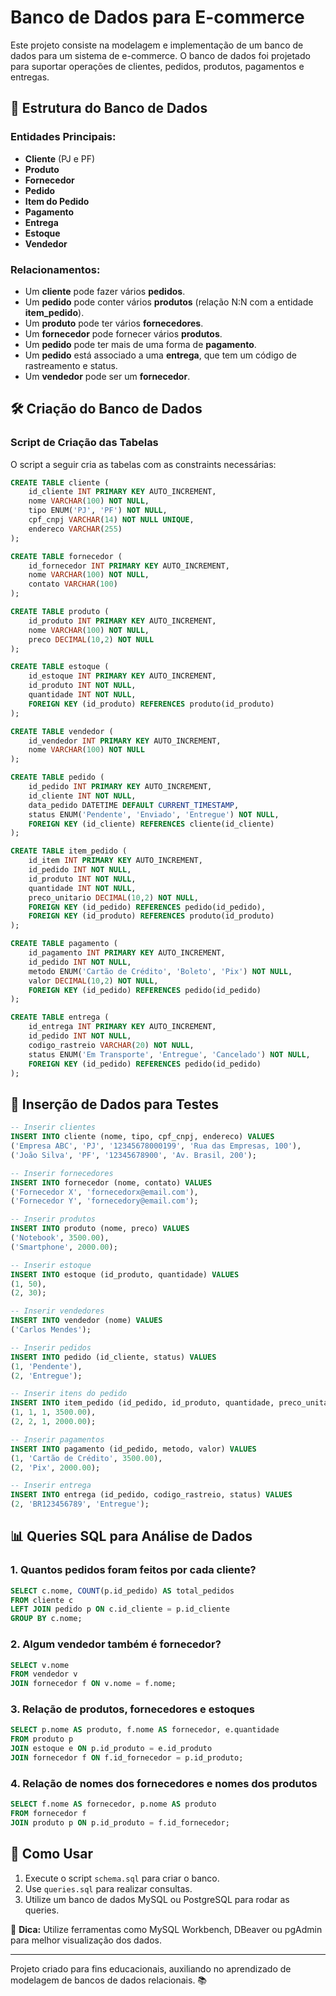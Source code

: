# Banco de Dados para E-commerce

Este projeto consiste na modelagem e implementação de um banco de dados para um sistema de e-commerce. O banco de dados foi projetado para suportar operações de clientes, pedidos, produtos, pagamentos e entregas.

## 📌 Estrutura do Banco de Dados

### Entidades Principais:
- **Cliente** (PJ e PF)
- **Produto**
- **Fornecedor**
- **Pedido**
- **Item do Pedido**
- **Pagamento**
- **Entrega**
- **Estoque**
- **Vendedor**

### Relacionamentos:
- Um **cliente** pode fazer vários **pedidos**.
- Um **pedido** pode conter vários **produtos** (relação N:N com a entidade **item_pedido**).
- Um **produto** pode ter vários **fornecedores**.
- Um **fornecedor** pode fornecer vários **produtos**.
- Um **pedido** pode ter mais de uma forma de **pagamento**.
- Um **pedido** está associado a uma **entrega**, que tem um código de rastreamento e status.
- Um **vendedor** pode ser um **fornecedor**.

## 🛠️ Criação do Banco de Dados

### **Script de Criação das Tabelas**
O script a seguir cria as tabelas com as constraints necessárias:

```sql
CREATE TABLE cliente (
    id_cliente INT PRIMARY KEY AUTO_INCREMENT,
    nome VARCHAR(100) NOT NULL,
    tipo ENUM('PJ', 'PF') NOT NULL,
    cpf_cnpj VARCHAR(14) NOT NULL UNIQUE,
    endereco VARCHAR(255)
);

CREATE TABLE fornecedor (
    id_fornecedor INT PRIMARY KEY AUTO_INCREMENT,
    nome VARCHAR(100) NOT NULL,
    contato VARCHAR(100)
);

CREATE TABLE produto (
    id_produto INT PRIMARY KEY AUTO_INCREMENT,
    nome VARCHAR(100) NOT NULL,
    preco DECIMAL(10,2) NOT NULL
);

CREATE TABLE estoque (
    id_estoque INT PRIMARY KEY AUTO_INCREMENT,
    id_produto INT NOT NULL,
    quantidade INT NOT NULL,
    FOREIGN KEY (id_produto) REFERENCES produto(id_produto)
);

CREATE TABLE vendedor (
    id_vendedor INT PRIMARY KEY AUTO_INCREMENT,
    nome VARCHAR(100) NOT NULL
);

CREATE TABLE pedido (
    id_pedido INT PRIMARY KEY AUTO_INCREMENT,
    id_cliente INT NOT NULL,
    data_pedido DATETIME DEFAULT CURRENT_TIMESTAMP,
    status ENUM('Pendente', 'Enviado', 'Entregue') NOT NULL,
    FOREIGN KEY (id_cliente) REFERENCES cliente(id_cliente)
);

CREATE TABLE item_pedido (
    id_item INT PRIMARY KEY AUTO_INCREMENT,
    id_pedido INT NOT NULL,
    id_produto INT NOT NULL,
    quantidade INT NOT NULL,
    preco_unitario DECIMAL(10,2) NOT NULL,
    FOREIGN KEY (id_pedido) REFERENCES pedido(id_pedido),
    FOREIGN KEY (id_produto) REFERENCES produto(id_produto)
);

CREATE TABLE pagamento (
    id_pagamento INT PRIMARY KEY AUTO_INCREMENT,
    id_pedido INT NOT NULL,
    metodo ENUM('Cartão de Crédito', 'Boleto', 'Pix') NOT NULL,
    valor DECIMAL(10,2) NOT NULL,
    FOREIGN KEY (id_pedido) REFERENCES pedido(id_pedido)
);

CREATE TABLE entrega (
    id_entrega INT PRIMARY KEY AUTO_INCREMENT,
    id_pedido INT NOT NULL,
    codigo_rastreio VARCHAR(20) NOT NULL,
    status ENUM('Em Transporte', 'Entregue', 'Cancelado') NOT NULL,
    FOREIGN KEY (id_pedido) REFERENCES pedido(id_pedido)
);
```

## 🔎 Inserção de Dados para Testes

```sql
-- Inserir clientes
INSERT INTO cliente (nome, tipo, cpf_cnpj, endereco) VALUES
('Empresa ABC', 'PJ', '12345678000199', 'Rua das Empresas, 100'),
('João Silva', 'PF', '12345678900', 'Av. Brasil, 200');

-- Inserir fornecedores
INSERT INTO fornecedor (nome, contato) VALUES
('Fornecedor X', 'fornecedorx@email.com'),
('Fornecedor Y', 'fornecedory@email.com');

-- Inserir produtos
INSERT INTO produto (nome, preco) VALUES
('Notebook', 3500.00),
('Smartphone', 2000.00);

-- Inserir estoque
INSERT INTO estoque (id_produto, quantidade) VALUES
(1, 50),
(2, 30);

-- Inserir vendedores
INSERT INTO vendedor (nome) VALUES
('Carlos Mendes');

-- Inserir pedidos
INSERT INTO pedido (id_cliente, status) VALUES
(1, 'Pendente'),
(2, 'Entregue');

-- Inserir itens do pedido
INSERT INTO item_pedido (id_pedido, id_produto, quantidade, preco_unitario) VALUES
(1, 1, 1, 3500.00),
(2, 2, 1, 2000.00);

-- Inserir pagamentos
INSERT INTO pagamento (id_pedido, metodo, valor) VALUES
(1, 'Cartão de Crédito', 3500.00),
(2, 'Pix', 2000.00);

-- Inserir entrega
INSERT INTO entrega (id_pedido, codigo_rastreio, status) VALUES
(2, 'BR123456789', 'Entregue');
```

## 📊 Queries SQL para Análise de Dados

### **1. Quantos pedidos foram feitos por cada cliente?**
```sql
SELECT c.nome, COUNT(p.id_pedido) AS total_pedidos
FROM cliente c
LEFT JOIN pedido p ON c.id_cliente = p.id_cliente
GROUP BY c.nome;
```

### **2. Algum vendedor também é fornecedor?**
```sql
SELECT v.nome
FROM vendedor v
JOIN fornecedor f ON v.nome = f.nome;
```

### **3. Relação de produtos, fornecedores e estoques**
```sql
SELECT p.nome AS produto, f.nome AS fornecedor, e.quantidade
FROM produto p
JOIN estoque e ON p.id_produto = e.id_produto
JOIN fornecedor f ON f.id_fornecedor = p.id_produto;
```

### **4. Relação de nomes dos fornecedores e nomes dos produtos**
```sql
SELECT f.nome AS fornecedor, p.nome AS produto
FROM fornecedor f
JOIN produto p ON p.id_produto = f.id_fornecedor;
```

## 🚀 Como Usar

1. Execute o script `schema.sql` para criar o banco.
2. Use `queries.sql` para realizar consultas.
3. Utilize um banco de dados MySQL ou PostgreSQL para rodar as queries.

📌 **Dica:** Utilize ferramentas como MySQL Workbench, DBeaver ou pgAdmin para melhor visualização dos dados.

---
Projeto criado para fins educacionais, auxiliando no aprendizado de modelagem de bancos de dados relacionais. 📚

